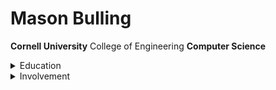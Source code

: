 # Mason Bulling
**Cornell University** College of Engineering **Computer Science**


<details><summary>Education</summary>
    <div>
    
        <br>
    <div>
    <br><img src="https://cmsv2-assets.apptegy.net/uploads/8730/logo/10189/HF-L-website-logo.png" width="82" height="82"/><div><h2>Honeoye Falls-Lima</h2><br><h3>Class of 2021</h3></div>
    </div>

        
      
    <div>
    <br><img src="https://images.squarespace-cdn.com/content/v1/59ec1dc7268b9699fe3a82ce/1513186347267-H13W82BXHFWJI1DE8T6W/venn.png?format=1500w" width="82" height="82"/>
    </div>
    
    
    </div>
</details>



<details><summary>Involvement</summary>
    <div>
    
    <div>
    <img src="https://www.engineering.cornell.edu/themes/custom/cornell/assets/img/cornell_university-seal_red.svg" width="82" height="82"/> <h1>Cornell University</h1>
    </div>

        
      
    <div>
    <img src="https://images.squarespace-cdn.com/content/v1/59ec1dc7268b9699fe3a82ce/1513186347267-H13W82BXHFWJI1DE8T6W/venn.png?format=1500w" width="82" height="82"/> <h1>Cornell Data Science</h1>
    </div>
    
    
    </div>
</details>



